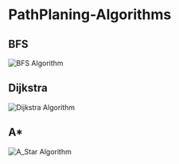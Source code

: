 # PathPlaning-Algorithms
## BFS
![BFS Algorithm](https://github.com/FaNtic1337/PathPlaning-Algorithm/blob/main/BFS.gif)
## Dijkstra
![Dijkstra Algorithm](https://github.com/FaNtic1337/PathPlaning-Algorithm/blob/main/Dijkstra.gif)
## A*
![A_Star Algorithm](https://github.com/FaNtic1337/PathPlaning-Algorithm/blob/main/A_Star.gif)
